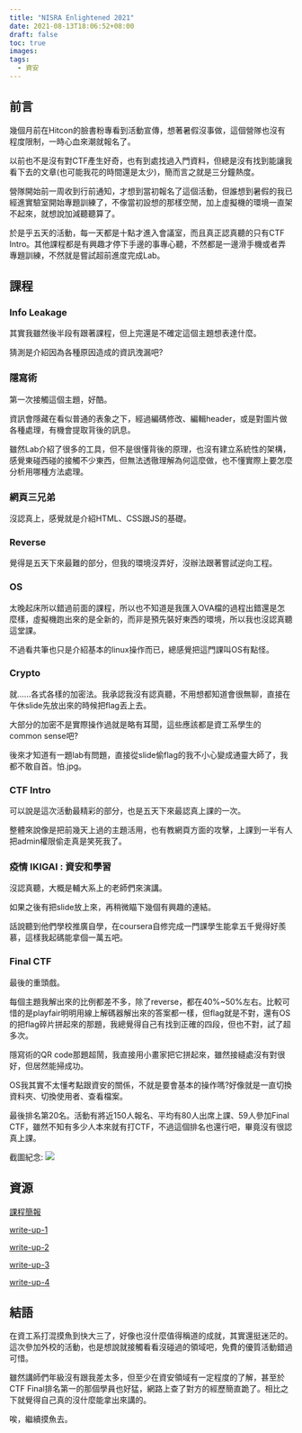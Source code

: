 ```yaml
---
title: "NISRA Enlightened 2021"
date: 2021-08-13T18:06:52+08:00
draft: false
toc: true
images:
tags: 
  - 資安
---
```


## 前言

幾個月前在Hitcon的臉書粉專看到活動宣傳，想著暑假沒事做，這個營隊也沒有程度限制，一時心血來潮就報名了。

以前也不是沒有對CTF產生好奇，也有到處找過入門資料，但總是沒有找到能讓我看下去的文章(也可能我花的時間還是太少)，簡而言之就是三分鐘熱度。

營隊開始前一周收到行前通知，才想到當初報名了這個活動，但誰想到暑假的我已經進實驗室開始專題訓練了，不像當初設想的那樣空閒，加上虛擬機的環境一直架不起來，就想說加減聽聽算了。

於是乎五天的活動，每一天都是十點才進入會議室，而且真正認真聽的只有CTF Intro。其他課程都是有興趣才停下手邊的事專心聽，不然都是一邊滑手機或者弄專題訓練，不然就是嘗試超前進度完成Lab。

## 課程

### Info Leakage

其實我雖然後半段有跟著課程，但上完還是不確定這個主題想表達什麼。

猜測是介紹因為各種原因造成的資訊洩漏吧?

### 隱寫術

第一次接觸這個主題，好酷。

資訊會隱藏在看似普通的表象之下，經過編碼修改、編輯header，或是對圖片做各種處理，有機會提取背後的訊息。

雖然Lab介紹了很多的工具，但不是很懂背後的原理，也沒有建立系統性的架構，感覺東碰西碰的接觸不少東西，但無法透徹理解為何這麼做，也不懂實際上要怎麼分析用哪種方法處理。

### 網頁三兄弟

沒認真上，感覺就是介紹HTML、CSS跟JS的基礎。

### Reverse

覺得是五天下來最難的部分，但我的環境沒弄好，沒辦法跟著嘗試逆向工程。

### OS

太晚起床所以錯過前面的課程，所以也不知道是我匯入OVA檔的過程出錯還是怎麼樣，虛擬機跑出來的是全新的，而非是預先裝好東西的環境，所以我也沒認真聽這堂課。

不過看共筆也只是介紹基本的linux操作而已，總感覺把這門課叫OS有點怪。

### Crypto

就......各式各樣的加密法。我承認我沒有認真聽，不用想都知道會很無聊，直接在午休slide先放出來的時候把flag丟上去。

大部分的加密不是實際操作過就是略有耳聞，這些應該都是資工系學生的common sense吧?

後來才知道有一題lab有問題，直接從slide偷flag的我不小心變成通靈大師了，我都不敢自首。怕.jpg。

### CTF Intro

可以說是這次活動最精彩的部分，也是五天下來最認真上課的一次。

整體來說像是把前幾天上過的主題活用，也有教網頁方面的攻擊，上課到一半有人把admin權限偷走真是笑死我了。

### 疫情 IKIGAI : 資安和學習

沒認真聽，大概是輔大系上的老師們來演講。

如果之後有把slide放上來，再稍微瞄下幾個有興趣的連結。

話說聽到他們學校推廣自學，在coursera自修完成一門課學生能拿五千覺得好羨慕，這樣我起碼能拿個一萬五吧。

### Final CTF

最後的重頭戲。

每個主題我解出來的比例都差不多，除了reverse，都在40%~50%左右。比較可惜的是playfair明明用線上解碼器解出來的答案都一樣，但flag就是不對，還有OS的把flag碎片拼起來的那題，我總覺得自己有找到正確的四段，但也不對，試了超多次。

隱寫術的QR code那題超鬧，我直接用小畫家把它拼起來，雖然接縫處沒有對很好，但居然能掃成功。

OS我其實不太懂考點跟資安的關係，不就是要會基本的操作嗎?好像就是一直切換資料夾、切換使用者、查看檔案。

最後排名第20名。活動有將近150人報名、平均有80人出席上課、59人參加Final CTF，雖然不知有多少人本來就有打CTF，不過這個排名也還行吧，畢竟沒有很認真上課。

截圖紀念:
![](https://i.imgur.com/wZ6sd2L.png)

## 資源
[課程簡報](https://drive.google.com/drive/folders/1QgBklmOl5E7F-PSoSUfVpeYYCCbtyaIc)

[write-up-1](https://hackmd.io/vKXHhc-jQr-wWtqAzDBXTA)

[write-up-2](https://hackmd.io/A9uarb5-QgOjeY7huzm1CA?view)

[write-up-3](https://hackmd.io/CZkvboDFSk6BFIYZVjLwNQ)

[write-up-4](https://github.com/Sharkkcode/NISRA_CTF_2021_writeups)
## 結語

在資工系打混摸魚到快大三了，好像也沒什麼值得稱道的成就，其實還挺迷茫的。這次參加外校的活動，也是想說就接觸看看沒碰過的領域吧，免費的優質活動錯過可惜。

雖然講師們年級沒有跟我差太多，但至少在資安領域有一定程度的了解，甚至於CTF Final排名第一的那個學員也好猛，網路上查了對方的經歷簡直跪了。相比之下就覺得自己真的沒什麼能拿出來講的。

唉，繼續摸魚去。